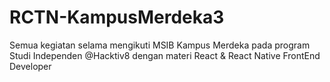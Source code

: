 # RCTN-KampusMerdeka3
Semua kegiatan selama mengikuti MSIB Kampus Merdeka pada program Studi Independen @Hacktiv8 dengan materi React &amp; React Native FrontEnd Developer
